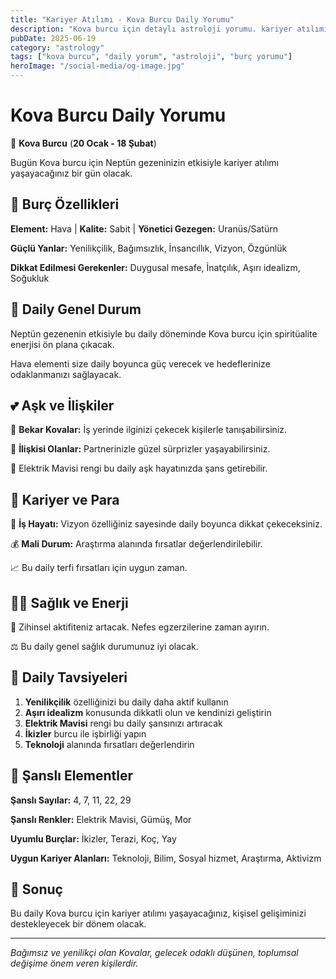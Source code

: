 ```yaml
---
title: "Kariyer Atılımı - Kova Burcu Daily Yorumu"
description: "Kova burcu için detaylı astroloji yorumu. kariyer atılımı konusunda rehberlik."
pubDate: 2025-06-19
category: "astrology"
tags: ["kova burcu", "daily yorum", "astroloji", "burç yorumu"]
heroImage: "/social-media/og-image.jpg"
---
```


# Kova Burcu Daily Yorumu

🏺 **Kova Burcu** (**20 Ocak - 18 Şubat**)

Bugün Kova burcu için Neptün gezeninizin etkisiyle kariyer atılımı yaşayacağınız bir gün olacak.

## 🌟 Burç Özellikleri

**Element:** Hava | **Kalite:** Sabit | **Yönetici Gezegen:** Uranüs/Satürn

**Güçlü Yanlar:** Yenilikçilik, Bağımsızlık, İnsancıllık, Vizyon, Özgünlük

**Dikkat Edilmesi Gerekenler:** Duygusal mesafe, İnatçılık, Aşırı idealizm, Soğukluk

## 💫 Daily Genel Durum

Neptün gezenenin etkisiyle bu daily döneminde Kova burcu için spiritüalite enerjisi ön plana çıkacak.

Hava elementi size daily boyunca güç verecek ve hedeflerinize odaklanmanızı sağlayacak.

## 💕 Aşk ve İlişkiler

💖 **Bekar Kovalar:** İş yerinde ilginizi çekecek kişilerle tanışabilirsiniz.

💑 **İlişkisi Olanlar:** Partnerinizle güzel sürprizler yaşayabilirsiniz.

🌹 Elektrik Mavisi rengi bu daily aşk hayatınızda şans getirebilir.

## 💼 Kariyer ve Para

🚀 **İş Hayatı:** Vizyon özelliğiniz sayesinde daily boyunca dikkat çekeceksiniz.

💰 **Mali Durum:** Araştırma alanında fırsatlar değerlendirilebilir.

📈 Bu daily terfi fırsatları için uygun zaman.

## 🏃‍♀️ Sağlık ve Enerji

💨 Zihinsel aktifiteniz artacak. Nefes egzerzilerine zaman ayırın.

⚖️ Bu daily genel sağlık durumunuz iyi olacak.

## 🎯 Daily Tavsiyeleri

1. **Yenilikçilik** özelliğinizi bu daily daha aktif kullanın
2. **Aşırı idealizm** konusunda dikkatli olun ve kendinizi geliştirin
3. **Elektrik Mavisi** rengi bu daily şansınızı artıracak
4. **İkizler** burcu ile işbirliği yapın
5. **Teknoloji** alanında fırsatları değerlendirin

## 🔮 Şanslı Elementler

**Şanslı Sayılar:** 4, 7, 11, 22, 29

**Şanslı Renkler:** Elektrik Mavisi, Gümüş, Mor

**Uyumlu Burçlar:** İkizler, Terazi, Koç, Yay

**Uygun Kariyer Alanları:** Teknoloji, Bilim, Sosyal hizmet, Araştırma, Aktivizm

## 💫 Sonuç

Bu daily Kova burcu için kariyer atılımı yaşayacağınız, kişisel gelişiminizi destekleyecek bir dönem olacak.

---

*Bağımsız ve yenilikçi olan Kovalar, gelecek odaklı düşünen, toplumsal değişime önem veren kişilerdir.*
